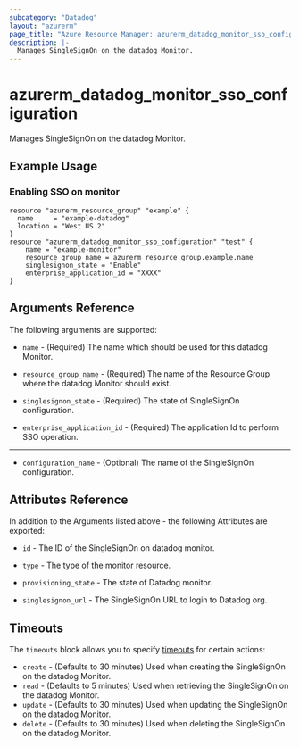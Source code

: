 ```yaml
---
subcategory: "Datadog"
layout: "azurerm"
page_title: "Azure Resource Manager: azurerm_datadog_monitor_sso_configuration"
description: |-
  Manages SingleSignOn on the datadog Monitor.
---
```


# azurerm_datadog_monitor_sso_configuration

Manages SingleSignOn on the datadog Monitor.

## Example Usage

### Enabling SSO on monitor
```hcl
resource "azurerm_resource_group" "example" {
  name     = "example-datadog"
  location = "West US 2"
}
resource "azurerm_datadog_monitor_sso_configuration" "test" {
    name = "example-monitor"
    resource_group_name = azurerm_resource_group.example.name
    singlesignon_state = "Enable"
    enterprise_application_id = "XXXX"
}
```

## Arguments Reference

The following arguments are supported:

* `name` - (Required) The name which should be used for this datadog Monitor.

* `resource_group_name` - (Required) The name of the Resource Group where the datadog Monitor should exist.

* `singlesignon_state` - (Required) The state of SingleSignOn configuration.

* `enterprise_application_id` - (Required) The application Id to perform SSO operation.

--- 

* `configuration_name` - (Optional) The name of the SingleSignOn configuration.

## Attributes Reference

In addition to the Arguments listed above - the following Attributes are exported:

* `id` - The ID of the SingleSignOn on datadog monitor.

* `type` - The type of the monitor resource.

* `provisioning_state` - The state of Datadog monitor.

* `singlesignon_url` - The SingleSignOn URL to login to Datadog org.

## Timeouts

The `timeouts` block allows you to specify [timeouts](https://www.terraform.io/docs/configuration/resources.html#timeouts) for certain actions:

* `create` - (Defaults to 30 minutes) Used when creating the SingleSignOn on the datadog Monitor.
* `read` - (Defaults to 5 minutes) Used when retrieving the SingleSignOn on the datadog Monitor.
* `update` - (Defaults to 30 minutes) Used when updating the SingleSignOn on the datadog Monitor.
* `delete` - (Defaults to 30 minutes) Used when deleting the SingleSignOn on the datadog Monitor.